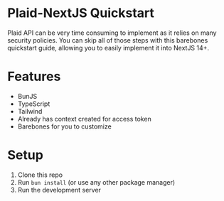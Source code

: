 # Plaid-NextJS Quickstart
Plaid API can be very time consuming to implement as it relies on many security policies. You can skip all of those steps with this barebones quickstart guide, allowing you to easily implement it into NextJS 14+.

# Features
- BunJS
- TypeScript
- Tailwind
- Already has context created for access token
- Barebones for you to customize

# Setup
1. Clone this repo
2. Run `bun install` (or use any other package manager)
3. Run the development server
